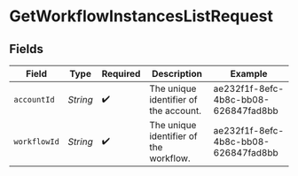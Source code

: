 # GetWorkflowInstancesListRequest


## Fields

| Field                                  | Type                                   | Required                               | Description                            | Example                                |
| -------------------------------------- | -------------------------------------- | -------------------------------------- | -------------------------------------- | -------------------------------------- |
| `accountId`                            | *String*                               | :heavy_check_mark:                     | The unique identifier of the account.  | ae232f1f-8efc-4b8c-bb08-626847fad8bb   |
| `workflowId`                           | *String*                               | :heavy_check_mark:                     | The unique identifier of the workflow. | ae232f1f-8efc-4b8c-bb08-626847fad8bb   |